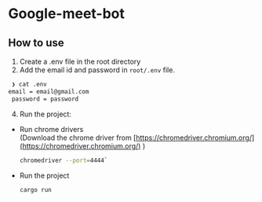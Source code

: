 # Google-meet-bot

## How to use
1. Create a .env file in the root directory
2. Add the email id and password in `root/.env` file.
```bash
 ❯ cat .env
email = email@gmail.com
 password = password
```
4. Run the project:
- Run chrome drivers  
  (Download the chrome driver from [https://chromedriver.chromium.org/](https://chromedriver.chromium.org/) )
   ```bash
   chromedriver --port=4444`  
   ```
- Run the project 
  ```bash
  cargo run
  ```
